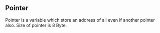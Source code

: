 <h2>Pointer</h2>
<p>Pointer is a variable which store an address of all even if another pointer also. 
Size of pointer is 8 Byte.
</p>
